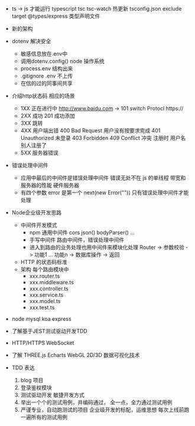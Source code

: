 - ts -> js 才能运行
    typescript tsc
    tsc-watch 热更新 
    tsconfig.json  exclude target 
    @types/express 类型声明文件

- 新的架构
- dotenv 解决安全
    - 敏感信息放在.env中
    - 调用dotenv.config()
        node 操作系统
    - process.env 结构出来
    - .gitignore .env 不上传
    - 在信的过的同事间共享

- 介绍http状态码 相应的场景
    - 1XX 正在进行中 http://www.baidu.com -> 101  switch Protocl
https://
    - 2XX 成功 201 成功添加
    - 3XX 跳转 
    - 4XX 用户端出错
        400 Bad Request   用户没有按要求完成
        401 Unauthorized  未登录
        403 Forbidden
        409 Conflict  冲突 注册时 用户名别人注册了
    - 5XX 服务器错误

- 错误处理中间件
    - 应用中最后的中间件是错误处理中间件
        错误无处不在 js 的单线程 带宽和服务器的性能 硬件服务器
    - 有四个参数
        error 是第一个
        next(new Error("")) 只有错误处理中间件才能处理

- Node企业级开发思路
    - 中间件开发模式
        - npm 通用中间件
            cors json()  bodyParser() ...
        - 手写中间件
            路由中间件，错误处理中间件
        - 进入到路由的业务处理也用中间件来模块化处理
            Router -> 参数校验 -> 功能1 ... 功能n -> 数据库操作 -> 返回
    - HTTP 的状态码标准
    - 架构
        每个路由模块中
        - xxx.router.ts
        - xxx.middleware.ts
        - xxx.controller.ts
        - xxx.service.ts
        - xxx.model.ts
        - xxx.test.ts

- node mysql  koa express
- 了解基于JEST测试驱动开发TDD
- HTTP/HTTPS WebSocket
- 了解 THREE.js Echarts WebGL 2D/3D 数据可视化技术

- TDD 表达
    1. blog 项目
    2. 登录鉴权模块
    3. 测试驱动开发 敏捷开发方式
    4. 举出一个个的测试用例，并编码通过，
        全一点，全力通过测试用例
    5. 严谨专业，自动跑测试的项目 企业级开发的标配，运维思想
        每次上线前跑一遍所有的测试用例 
